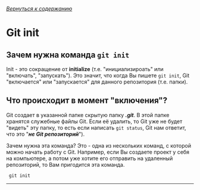 [*Вернуться к содержанию*](/readme.md)
# Git init

## Зачем нужна команда ```git init```

Init - это сокращение от **initialize** (т.е. "инициализироать" или "включать", "запускать"). Это значит, что когда Вы пишете ```git init```, Git "включается" или "запускается" для данного репозитория (т.е. папки).
## Что происходит в момент "включения"?

Git создает в указанной папке скрытую папку ***.git***. В этой папке хранятся служебные файлы Git. Если её удалить, то Git уже не будет "видеть" эту папку, то есть если написать ```git status```, Git нам ответит, что это "***не Git репозиторий***").

Зачем нужна эта команда? Это - одна из нескольких команд, с которой можно начать работу с Git. Например, если Вы создаете проект у себя на компьютере, а потом уже хотите его отправить на удаленный репозиторий, то Вам пригодится эта команда.

```bash=
 git init
```
---